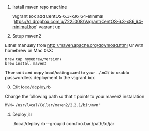 1) Install maven repo machine

    vagrant box add CentOS-6.3-x86_64-minimal 'https://dl.dropbox.com/u/7225008/Vagrant/CentOS-6.3-x86_64-minimal.box'
    vagrant up

2) Setup maven2

Either manually from http://maven.apache.org/download.html
Or with homebrew on Mac OsX:

    brew tap homebrew/versions
    brew install maven2

Then edit and copy local/settings.xml to your ~/.m2/ to enable passwordless deployment to the vagrant box

3) Edit local/deploy.rb

Change the following path so that it points to your maven2 installation

    MVN='/usr/local/Cellar/maven2/2.2.1/bin/mvn'

4) Deploy jar

    ./local/deploy.rb  --groupid com.foo.bar /path/to/jar
